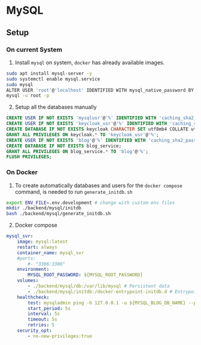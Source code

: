 # MySQL

## Setup

### On current System

1. Install `mysql` on system, `docker` has already available images.
```bash
sudo apt install mysql-server -y
sudo systemctl enable mysql.service
sudo mysql
ALTER USER 'root'@'localhost' IDENTIFIED WITH mysql_native_password BY 'rootpwd';
mysql -u root -p
```
2. Setup all the databases manually
```sql
CREATE USER IF NOT EXISTS 'mysqlusr'@'%' IDENTIFIED WITH 'caching_sha2_password' BY 'mysqlpwd';
CREATE USER IF NOT EXISTS 'keycloak_usr'@'%' IDENTIFIED WITH 'caching_sha2_password' BY 'keycloak_pwd';
CREATE DATABASE IF NOT EXISTS keycloak CHARACTER SET utf8mb4 COLLATE utf8mb4_unicode_ci;
GRANT ALL PRIVILEGES ON keycloak.* TO 'keycloak_usr'@'%';
CREATE USER IF NOT EXISTS 'blog'@'%' IDENTIFIED WITH 'caching_sha2_password' BY 'blogservice_pwd';
CREATE DATABASE IF NOT EXISTS blog_service;
GRANT ALL PRIVILEGES ON blog_service.* TO 'blog'@'%';
FLUSH PRIVILEGES;
```

### On Docker

1. To create automatically databases and users for the `docker compose` command, is needed to run `generate_initdb.sh`
```bash
export ENV_FILE=.env.development # change with custom env files
mkdir ./backend/mysql/initdb
bash ./backend/mysql/generate_initdb.sh
```
2. Docker compose
```yaml
mysql_svr:
    image: mysql:latest
    restart: always
    container_name: mysql_svr
    #ports:
        #- "3306:3306"
    environment:
        MYSQL_ROOT_PASSWORD: ${MYSQL_ROOT_PASSWORD}
    volumes:
        - ./backend/mysql/db:/var/lib/mysql # Persistent data
        - ./backend/mysql/initdb:/docker-entrypoint-initdb.d # Entrypoint to dbinit
    healthcheck:
        test: mysqladmin ping -h 127.0.0.1 -u ${MYSQL_BLOG_DB_NAME} --password=${MYSQL_PASSWORD}
        start_period: 5s
        interval: 5s
        timeout: 5s
        retries: 5
    security_opt:
        - no-new-privileges:true
```
